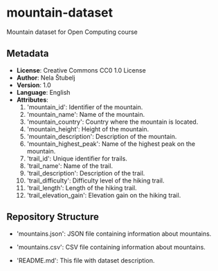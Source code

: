 # mountain-dataset

Mountain dataset for Open Computing course

## Metadata

- **License**: Creative Commons CC0 1.0 License
- **Author**: Nela Štubelj
- **Version**: 1.0
- **Language**: English
- **Attributes**:
  1.  'mountain_id': Identifier of the mountain.
  2.  'mountain_name': Name of the mountain.
  3.  'mountain_country': Country where the mountain is located.
  4.  'mountain_height': Height of the mountain.
  5.  'mountain_description': Description of the mountain.
  6.  'mountain_highest_peak': Name of the highest peak on the mountain.
  7.  'trail_id': Unique identifier for trails.
  8.  'trail_name': Name of the trail.
  9.  'trail_description': Description of the trail.
  10. 'trail_difficulty': Difficulty level of the hiking trail.
  11. 'trail_length': Length of the hiking trail.
  12. 'trail_elevation_gain': Elevation gain on the hiking trail.

## Repository Structure

- 'mountains.json': JSON file containing information about mountains.
- 'mountains.csv': CSV file containing information about mountains.

- 'README.md': This file with dataset description.
